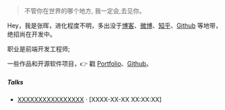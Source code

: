 > 不管你在世界的哪个地方,
> 我一定会,去见你。

Hey，我是张晖，进化程度不明，多出没于[博客](https://handyzhang.github.io)、[微博](weibo.com/myhandy)、[知乎](https://www.zhihu.com/people/handyzhang/pins/posts)、[Github](http://github.com/handyzhang) 等地带，绝招尚在开发中。

职业是前端开发工程师;

一些作品和开源软件项目，👉 戳 [Portfolio](/portfolio)、[Github](http://github.com/handyzhang)。

##### Talks

- [XXXXXXXXXXXXXXXX][0] · [XXXX-XX-XX XX:XX:XX]

[0]: //handyzhang.github.io
